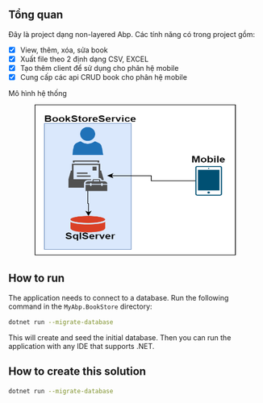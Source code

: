## Tổng quan

Đây là project dạng non-layered Abp. Các tính năng có trong project gồm:
- [x] View, thêm, xóa, sửa book
- [x] Xuất file theo 2 định dạng CSV, EXCEL
- [x] Tạo thêm client để sử dụng cho phân hệ mobile
- [x] Cung cấp các api CRUD book cho phân hệ mobile   

Mô hình hệ thống

<p align="center">
  <img src="./doc/system.png" alt="Hệ thống" style="width:400px; height:300px;" >
</p>

## How to run

The application needs to connect to a database. Run the following command in the `MyAbp.BookStore` directory:

````bash
dotnet run --migrate-database
````

This will create and seed the initial database. Then you can run the application with any IDE that supports .NET.

## How to create this solution
````bash
dotnet run --migrate-database
````



